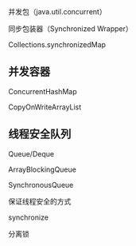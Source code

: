 并发包（java.util.concurrent）

同步包装器（Synchronized Wrapper）

Collections.synchronizedMap

## 并发容器

ConcurrentHashMap

CopyOnWriteArrayList

## 线程安全队列

Queue/Deque

ArrayBlockingQueue

SynchronousQueue

保证线程安全的方式

synchronize

分离锁
